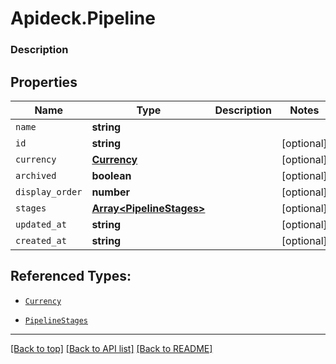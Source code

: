 # Apideck.Pipeline

### Description

## Properties
Name | Type | Description | Notes
------------ | ------------- | ------------- | -------------
`name` | **string** |  | 
`id` | **string** |  | [optional] 
`currency` | [**Currency**](Currency.md) |  | [optional] 
`archived` | **boolean** |  | [optional] 
`display_order` | **number** |  | [optional] 
`stages` | [**Array&lt;PipelineStages&gt;**](PipelineStages.md) |  | [optional] 
`updated_at` | **string** |  | [optional] 
`created_at` | **string** |  | [optional] 





## Referenced Types:


* [`Currency`](Currency.md)


* [`PipelineStages`](PipelineStages.md)



---

[[Back to top]](#) [[Back to API list]](../../../../README.md#documentation-for-api-endpoints) [[Back to README]](../../../../README.md)


